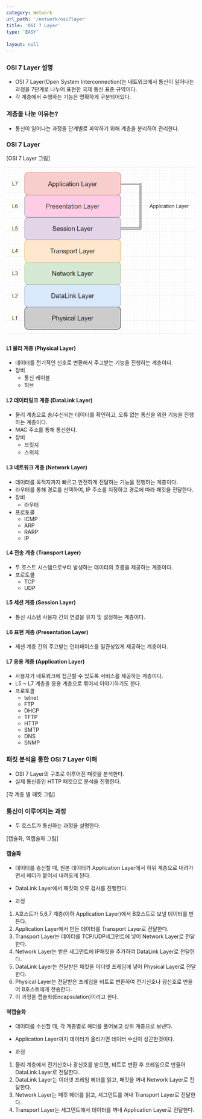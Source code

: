 ```yaml
---
category: Network
url_path: '/network/osi7layer'
title: 'OSI 7 Layer'
type: 'EASY'

layout: null
---
```


### OSI 7 Layer 설명

- OSI 7 Layer(Open System Interconnection)는 네트워크에서 통신이 일어나는 과정을 7단계로 나누어 표현한 국제 통신 표준 규약이다.
- 각 계층에서 수행하는 기능은 명확하게 구분되어있다.

### 계층을 나눈 이유는?

- 통신이 일어나는 과정을 단계별로 파악하기 위해 계층을 분리하여 관리한다.

### OSI 7 Layer

[OSI 7 Layer 그림]

![osi_7_layer](../_src/osi_7_layer.png)

#### L1 물리 계층 (Physical Layer)

- 데이터를 전기적인 신호로 변환해서 주고받는 기능을 진행하는 계층이다.
- 장비
  - 통신 케이블
  - 허브

#### L2 데이터링크 계층 (DataLink Layer)

- 물리 계층으로 송/수신되는 데이터를 확인하고, 오류 없는 통신을 위한 기능을 진행하는 계층이다.
- MAC 주소를 통해 통신한다.
- 장비
  - 브릿지
  - 스위치

#### L3 네트워크 계층 (Network Layer)

- 데이터를 목적지까지 빠르고 안전하게 전달하는 기능을 진행하는 계층이다.
- 라우터를 통해 경로를 선택하여, IP 주소를 지정하고 경로에 따라 패킷을 전달한다.
- 장비
  - 라우터
- 프로토콜
  - ICMP
  - ARP
  - RARP
  - IP

#### L4 전송 계층 (Transport Layer)

- 두 호스트 시스템으로부터 발생하는 데이터의 흐름을 제공하는 계층이다.
- 프로토콜
  - TCP
  - UDP

#### L5 세션 계층 (Session Layer)

- 통신 시스템 사용자 간의 연결을 유지 및 설정하는 계층이다.

#### L6 표현 계층 (Presentation Layer)

- 세션 계층 간의 주고받는 인터페이스를 일관성있게 제공하는 계층이다.

#### L7 응용 계층 (Application Layer)

- 사용자가 네트워크에 접근할 수 있도록 서비스를 제공하는 계층이다.
- L5 ~ L7 계층을 응용 계층으로 묶어서 이야기하기도 한다.
- 프로토콜
  - telnet
  - FTP
  - DHCP
  - TFTP
  - HTTP
  - SMTP
  - DNS
  - SNMP

### 패킷 분석을 통한 OSI 7 Layer 이해

- OSI 7 Layer의 구조로 이루어진 패킷을 분석한다.
- 실제 통신중인 HTTP 패킷으로 분석을 진행한다.

[각 계층 별 패킷 그림]

### 통신이 이루어지는 과정

- 두 호스트가 통신하는 과정을 설명한다.

[캡슐화, 역캡슐화 그림]

#### 캡슐화

- 데이터를 송신할 때, 원본 데이터가 Application Layer에서 하위 계층으로 내려가면서 헤더가 붙어서 내려오게 된다.
- DataLink Layer에서 패킷의 오류 검사를 진행한다.

- 과정
1. A호스트가 5,6,7 계층(이하 Application Layer)에서 B호스트로 보낼 데이터를 만든다.
2. Application Layer에서 만든 데이터를 Transport Layer로 전달한다.
3. Transport Layer는 데이터를 TCP/UDP세그먼트에 넣어 Network Layer로 전달한다.
4. Network Layer는 받은 세그먼트에 IP패킷을 추가하여 DataLink Layer로 전달한다.
5. DataLink Layer는 전달받은 패킷을 이더넷 프레임에 넣어 Physical Layer로 전달한다.
6. Physical Layer는 전달받은 프레임을 비트로 변환하여 전기신호나 광신호로 만들어 B호스트에게 전송한다.
7. 이 과정을 캡슐화(Encapsulation)이라고 한다.

#### 역캡슐화

- 데이터를 수신할 때, 각 계층별로 헤더를 풀어보고 상위 계층으로 보낸다.
- Application Layer까지 데이터가 올라가면 데이터 수신이 성곤한것이다.

- 과정
1. 물리 계층에서 전기신호나 광신호를 받으면, 비트로 변환 후 프레임으로 만들어 DataLink Layer로 전달한다.
2. DataLink Layer는 이더넷 프레임 헤더를 읽고, 패킷을 꺼내 Network Layer로 전달한다.
3. Network Layer는 패킷 헤더를 읽고, 세그먼트를 꺼내 Transport Layer로 전달한다.
4. Transport Layer는 세그먼트에서 데이터를 꺼내 Application Layer로 전달한다.
